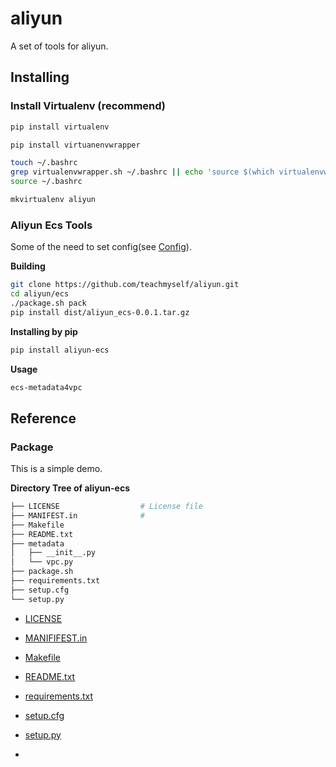 # aliyun

A set of tools for aliyun.

## Installing

### Install Virtualenv (recommend)

```bash
pip install virtualenv

pip install virtuanenvwrapper

touch ~/.bashrc
grep virtualenvwrapper.sh ~/.bashrc || echo 'source $(which virtualenvwrapper.sh)' >> ~/.bashrc
source ~/.bashrc

mkvirtualenv aliyun
```


### Aliyun Ecs Tools

Some of the need to set config(see [Config](cofnig/README.md)).

**Building**

```bash
git clone https://github.com/teachmyself/aliyun.git
cd aliyun/ecs 
./package.sh pack
pip install dist/aliyun_ecs-0.0.1.tar.gz
```

**Installing by pip**

```bash
pip install aliyun-ecs
```

**Usage**

```bash
ecs-metadata4vpc
```


## Reference

### Package

This is a simple demo.

**Directory Tree of aliyun-ecs**

```bash
├── LICENSE                  # License file
├── MANIFEST.in              # 
├── Makefile
├── README.txt
├── metadata
│   ├── __init__.py
│   └── vpc.py
├── package.sh
├── requirements.txt
├── setup.cfg
└── setup.py
```

* [LICENSE]()
* [MANIFIFEST.in]()
* [Makefile]()
* [README.txt]()
* [requirements.txt]()
* [setup.cfg]()
* [setup.py]()


* [](https://wiki.python.org/moin/CheeseShopTutorial#Package_Meta-Data)
